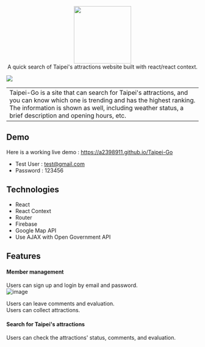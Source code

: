 <p align=center>
<img width="150" src="https://upload.cc/i1/2019/05/20/He3O08.png"/>
  <br/>
A quick search of Taipei's attractions website built with react/react context.<br/>
</p>
<img src="https://i.imgur.com/5moHlwb.gif" />

<table>
<tr>
<td>
  Taipei-Go is a site that can search for Taipei's attractions, and you can know which one is trending and has the highest ranking.
The information is shown as well, including weather status, a brief description and opening hours, etc.
</td>
</tr>
</table>

## Demo

Here is a working live demo : https://a2398911.github.io/Taipei-Go
* Test User : test@gmail.com
* Password : 123456

## Technologies

- React
- React Context
- Router
- Firebase
- Google Map API
- Use AJAX with Open Government API

## Features

#### Member management
Users can sign up and login by email and password.<br/>
![image](https://upload.cc/i1/2019/05/20/fU2TN3.png) <br/>

Users can leave comments and evaluation.<br/>
Users can collect attractions.

#### Search for Taipei's attractions
Users can check the attractions' status, comments, and evaluation.

